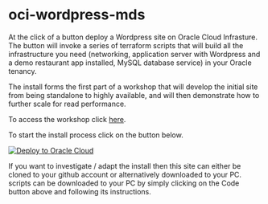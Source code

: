 # oci-wordpress-mds

At the click of a button deploy a Wordpress site on Oracle Cloud Infrasture. The button will invoke a series of terraform scripts that will build all the infrastructure you need (networking, application server with Wordpress and a demo restaurant app installed, MySQL database service) in your Oracle tenancy.

The install forms the first part of a workshop that will develop the initial site from being standalone to highly available, and will then demonstrate how to further scale for read performance. 

To access the workshop click [here](./workshop/workshop_instructions.md).

To start the install process click on the button below.

[![Deploy to Oracle Cloud](https://oci-resourcemanager-plugin.plugins.oci.oraclecloud.com/latest/deploy-to-oracle-cloud.svg)](https://cloud.oracle.com/resourcemanager/stacks/create?zipUrl=https://github.com/swdavey/wphol/releases/download/v4.0/stack_wordpress_mds.zip)

If you want to investigate / adapt the install then this site can either be cloned to your github account or alternatively downloaded to your PC.  scripts can be downloaded to your PC by simply clicking on the Code button above and following its instructions.

